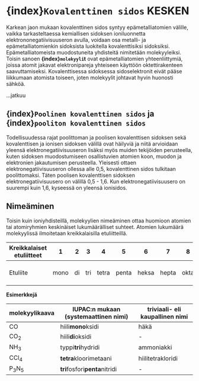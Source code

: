 # {index}`Kovalenttinen sidos` KESKEN
Karkean jaon mukaan kovalenttinen sidos syntyy epämetalliatomien välille, vaikka tarkasteltaessa kemiallisen sidoksen ioniluonnetta  elektrononegatiivisuuseron avulla, voidaan osa metalli- ja epämetalliatomienkin sidoksista luokitella kovalenttisiksi sidoksiksi. Epämetalliatomeista muodostuneita yhdisteitä nimitetään molekyyleiksi. Toisin sanoen **{index}`molekyyli`t** ovat epämetalliatomien yhteenliittymiä, joissa atomit jakavat elektronipareja yhteiseen käyttöön oktettirakenteen saavuttamiseksi. Kovalenttisessa sidoksessa sidoselektronit eivät pääse liikkumaan atomista toiseen, joten molekyylit johtavat hyvin huonosti sähköä.

...jatkuu

## {index}`Poolinen kovalenttinen sidos` ja {index}`pooliton kovalenttinen sidos`
Todellisuudessa rajat poolittoman ja poolisen kovalenttisen sidoksen sekä kovalenttisen ja ionisen sidoksen välillä ovat häilyviä ja niitä arvioidaan yleensä elektronegatiivisuuseron lisäksi myös muiden tekijöiden perusteella, kuten sidoksen muodostumiseen osallistuvien atomien koon, muodon ja elektronien jakautumisen perusteella. Yleisesti ottaen elektronegatiivisuuseron ollessa alle 0,5, kovalenttinen sidos tulkitaan poolittomaksi. Täten poolisen kovalenttisen sidoksen elektronegatiivisuusero on välillä 0,5 - 1,6. Kun elektronegatiivisuusero on suurempi kuin 1,6, kyseessä on yleensä ionisidos.

## Nimeäminen
Toisin kuin ioniyhdisteillä, molekyylien nimeäminen ottaa huomioon atomien tai atomiryhmien keskinäiset lukumäärälliset suhteet. Atomien lukumäärä molekyylissä ilmoitetaan kreikkalaisilla etuliitteillä.

| Kreikkalaiset etuliitteet | 1    | 2  | 3   | 4     | 5     | 6     | 7     | 8    | 9                | 10   |
| ------------------------- | ---- | -- | --- | ----- | ----- | ----- | ----- | ---- | ---------------- | ---- |
| Etuliite                  | mono | di | tri | tetra | penta | heksa | hepta | okta | ennea (tai nona) | deka |

**Esimerkkejä**

| molekyylikaava             | IUPAC:n mukaan (systemaattinen nimi) | triviaali- eli kaupallinen nimi |
| -------------------------- | ------------------------------------ | ------------------------------- |
| CO                         | hiili**mono**ksidi                   | häkä                            |
| CO<sub>2</sub>             | hiili**di**oksidi                    | -                               |
| NH<sub>3</sub>             | typpi**tri**hydridi                  | ammoniakki                      |
| CCl<sub>4</sub>            | **tetra**kloorimetaani               | hiilitetrakloridi               |
| P<sub>3</sub>N<sub>5</sub> | **tri**fosfori**penta**nitridi       | -                               |